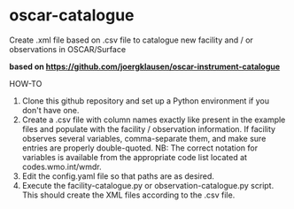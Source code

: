 # oscar-catalogue
Create .xml file based on .csv file to catalogue new facility and / or observations in OSCAR/Surface

**based on https://github.com/joergklausen/oscar-instrument-catalogue**

HOW-TO
1) Clone this github repository and set up a Python environment if you don't have one.
2) Create a .csv file with column names exactly like present in the example files and populate with the facility / observation information. If facility observes several variables, comma-separate them, and make sure entries are properly double-quoted. NB: The correct notation for variables is available from the appropriate code list located at codes.wmo.int/wmdr.
3) Edit the config.yaml file so that paths are as desired.
4) Execute the facility-catalogue.py or observation-catalogue.py script. This should create the XML files according to the .csv file.
